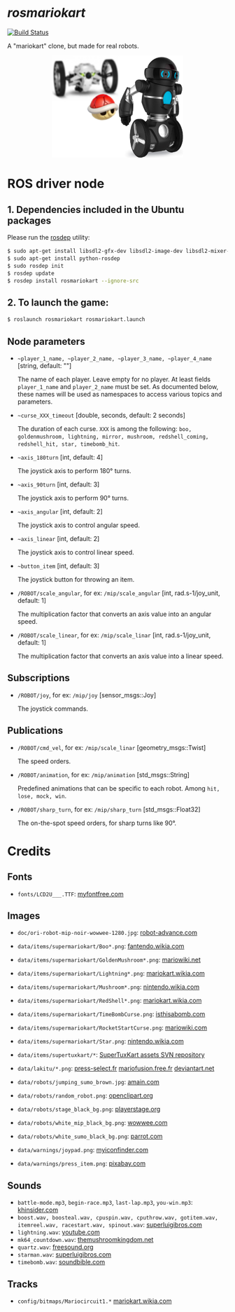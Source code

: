 # *rosmariokart*

[![Build Status](https://travis-ci.org/arnaud-ramey/rosmariokart.svg)](https://travis-ci.org/arnaud-ramey/rosmariokart)

A "mariokart" clone, but made for real robots.
<p align="center">
<img src="doc/logo.png" alt="sumo" style="width: 300px"/>
</p>


ROS driver node
===============

## 1. Dependencies included in the Ubuntu packages

Please run the [rosdep](http://docs.ros.org/independent/api/rosdep/html/) utility:

```bash
$ sudo apt-get install libsdl2-gfx-dev libsdl2-image-dev libsdl2-mixer-dev
$ sudo apt-get install python-rosdep
$ sudo rosdep init
$ rosdep update
$ rosdep install rosmariokart --ignore-src
```

## 2. To launch the game:

```bash
$ roslaunch rosmariokart rosmariokart.launch
```

Node parameters
---------------

- `~player_1_name, ~player_2_name, ~player_3_name, ~player_4_name`
  [string, default: ""]

  The name of each player. Leave empty for no player.
  At least fields `player_1_name` and `player_2_name` must be set.
  As documented below, these names will be used as namespaces to access
  various topics and parameters.

- `~curse_XXX_timeout`
  [double, seconds, default: 2 seconds]

  The duration of each curse.
  `XXX` is among the following:
  `boo, goldenmushroom, lightning, mirror, mushroom, redshell_coming, redshell_hit, star, timebomb_hit`.

- `~axis_180turn`
  [int, default: 4]

  The joystick axis to perform 180° turns.

- `~axis_90turn`
  [int, default: 3]

  The joystick axis to perform 90° turns.

- `~axis_angular`
  [int, default: 2]

  The joystick axis to control angular speed.

- `~axis_linear`
  [int, default: 2]

  The joystick axis to control linear speed.

- `~button_item`
  [int, default: 3]

  The joystick button for throwing an item.

- `/ROBOT/scale_angular`, for ex: `/mip/scale_angular`
  [int, rad.s-1/joy_unit, default: 1]

  The multiplication factor that converts an axis value into an angular speed.

- `/ROBOT/scale_linear`, for ex: `/mip/scale_linar`
  [int, rad.s-1/joy_unit, default: 1]

  The multiplication factor that converts an axis value into a linear speed.

Subscriptions
-------------

- `/ROBOT/joy`, for ex: `/mip/joy`
  [sensor_msgs::Joy]

  The joystick commands.

Publications
------------

- `/ROBOT/cmd_vel`, for ex: `/mip/scale_linar`
  [geometry_msgs::Twist]

  The speed orders.

- `/ROBOT/animation`, for ex: `/mip/animation`
  [std_msgs::String]

  Predefined animations that can be specific to each robot.
  Among `hit, lose, mock, win`.

- `/ROBOT/sharp_turn`, for ex: `/mip/sharp_turn`
  [std_msgs::Float32]

  The on-the-spot speed orders, for sharp turns like 90°.

Credits
=======

Fonts
----

  - `fonts/LCD2U___.TTF`:
    [myfontfree.com](http://www.myfontfree.com/lcd2-myfontfreecom55f70418.htm)

Images
------

  - `doc/ori-robot-mip-noir-wowwee-1280.jpg`:
    [robot-advance.com](http://www.robot-advance.com/ori-robot-mip-noir-wowwee-1280.jpg)

  - `data/items/supermariokart/Boo*.png`:
    [fantendo.wikia.com](http://fantendo.wikia.com/wiki/Boo_%28species%29)
  - `data/items/supermariokart/GoldenMushroom*.png`:
    [mariowiki.net](http://www.mariowiki.com/Golden_Mushroom)
  - `data/items/supermariokart/Lightning*.png`:
    [mariokart.wikia.com](http://mariokart.wikia.com/wiki/Lightning)
  - `data/items/supermariokart/Mushroom*.png`:
    [nintendo.wikia.com](http://nintendo.wikia.com/wiki/File:Mushroom_-_Mario_Kart_Wii.png)
  - `data/items/supermariokart/RedShell*.png`:
    [mariokart.wikia.com](http://mariokart.wikia.com/wiki/Red_Shell)
  - `data/items/supermariokart/TimeBombCurse.png`:
    [isthisabomb.com](http://isthisabomb.com/img/18.png)
  - `data/items/supermariokart/RocketStartCurse.png`:
    [mariowiki.com](http://www.mariowiki.com/images/d/de/Rocket_Start_%28Mario_Kart_8%29.jpg)
  - `data/items/supermariokart/Star.png`:
    [nintendo.wikia.com](http://nintendo.wikia.com/wiki/File:Star_-_Mario_Kart_Wii.png)
  - `data/items/supertuxkart/*`:
    [SuperTuxKart assets SVN repository](https://svn.code.sf.net/p/supertuxkart/code/stk-assets/)

  - `data/lakitu/*.png`:
    [press-select.fr](http://www.press-select.fr/wp-content/uploads/2014/05/lakitu.png)
    [mariofusion.free.fr](http://mariofusion.free.fr/images/champi-musee/lakitu/lakitu-smk.jpg)
    [deviantart.net](http://img09.deviantart.net/7014/i/2009/264/6/d/mario_kart_collab___lakitu_by_sibsy.jpg)

  - `data/robots/jumping_sumo_brown.jpg`:
    [amain.com](http://images.amain.com/images/large/pta/ptapf724002.jpg)
  - `data/robots/random_robot.png`:
    [openclipart.org](https://openclipart.org/detail/170101/cartoon-robot)
  - `data/robots/stage_black_bg.png`:
    [playerstage.org](http://playerstage.sourceforge.net/doc/stage-svn/index.html)
  - `data/robots/white_mip_black_bg.png`:
    [wowwee.com](http://store.wowwee.com/images/products/personalizations/2049.jpg)
  - `data/robots/white_sumo_black_bg.png`:
    [parrot.com](http://www.parrot.com/media/slideshows/slides/2015/01/26/165619437566.jpg)

  - `data/warnings/joypad.png`:
    [myiconfinder.com](http://www.myiconfinder.com/icon/console-control-game-games-joy-joystick-manipulator-joypad-pad-joy-color-4-flat-metro-ui-dock/2533)
  - `data/warnings/press_item.png`:
    [pixabay.com](http://pixabay.com/p-46783/?no_redirect)

Sounds
------

  - `battle-mode.mp3`, `begin-race.mp3`, `last-lap.mp3`, `you-win.mp3`:
    [khinsider.com](http://downloads.khinsider.com/game-soundtracks/album/super-mario-kart-original-soundtrack)
  - `boost.wav, boosteal.wav, cpuspin.wav, cputhrow.wav, gotitem.wav, itemreel.wav, racestart.wav, spinout.wav`:
    [superluigibros.com](http://www.superluigibros.com/super-mario-kart-sound-effects-wav)
  - `lightning.wav`:
    [youtube.com](https://www.youtube.com/watch?v=IXUoY_KgCko)
  - `mk64_countdown.wav`:
    [themushroomkingdom.net](http://themushroomkingdom.net/media/mk64/wav)
  - `quartz.wav`:
    [freesound.org](https://www.freesound.org/people/quartzgate/sounds/177868/)
  - `starman.wav`:
    [superluigibros.com](http://www.superluigibros.com/mario-kart-64-sound-effects-wav)
  - `timebomb.wav`:
    [soundbible.com](http://soundbible.com/1203-Time-Bomb.html)


Tracks
------

  - `config/bitmaps/Mariocircuit1.*`
    [mariokart.wikia.com](http://mariokart.wikia.com/wiki/Mario_Circuit_1)
